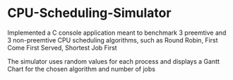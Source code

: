 # CPU-Scheduling-Simulator

Implemented a C console application meant to benchmark 3 preemtive and
3 non-preemtive CPU scheduling algorithms, such as Round Robin, First Come First Served, Shortest Job First

The simulator uses random values for each process and displays a Gantt Chart for
the chosen algorithm and number of jobs

